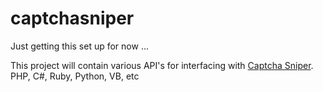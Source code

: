 # captchasniper

Just getting this set up for now ...

This project will contain various API's for interfacing with <a href="https://www.captchasniper.com">Captcha Sniper</a>.  PHP, C#, Ruby, Python, VB, etc


